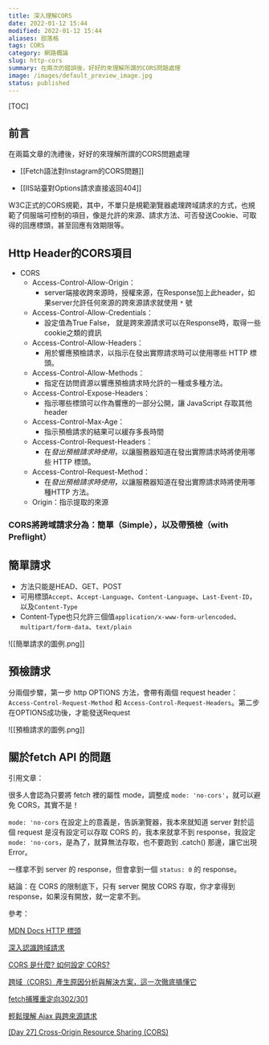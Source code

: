 ```yaml
---
title: 深入理解CORS
date: 2022-01-12 15:44
modified: 2022-01-12 15:44
aliases: 部落格 
tags: CORS
category: 網路概論
slug: http-cors
summary: 在兩次的錯誤後，好好的來理解所謂的CORS問題處理
image: /images/default_preview_image.jpg
status: published
---
```


[TOC]

## 前言

在兩篇文章的洗禮後，好好的來理解所謂的CORS問題處理

- [[Fetch語法對Instagram的CORS問題]]

- [[IIS站臺對Options請求直接返回404]]


W3C正式的CORS規範，其中，不單只是規範瀏覽器處理跨域請求的方式，也規範了伺服端可控制的項目，像是允許的來源、請求方法、可否發送Cookie、可取得的回應標頭，甚至回應有效期限等。

## Http Header的CORS項目
-   CORS
    -   Access-Control-Allow-Origin：
	    - server端接收跨來源時，授權來源，在Response加上此header，如果server允許任何來源的跨來源請求就使用  `*` 號
    -   Access-Control-Allow-Credentials：
	    - 設定值為True  False， 就是跨來源請求可以在Response時，取得一些cookie之類的資訊
    -   Access-Control-Allow-Headers：
	    - 用於響應預檢請求，以指示在發出實際請求時可以使用哪些 HTTP 標頭。
    -   Access-Control-Allow-Methods：
	    - 指定在訪問資源以響應預檢請求時允許的一種或多種方法。
    -   Access-Control-Expose-Headers：
	    - 指示哪些標頭可以作為響應的一部分公開，讓 JavaScript 存取其他 header
    -   Access-Control-Max-Age：
	    - 指示預檢請求的結果可以緩存多長時間
    -   Access-Control-Request-Headers：
	    - 在*發出預檢請求時使用*，以讓服務器知道在發出實際請求時將使用哪些 HTTP 標頭。
    -   Access-Control-Request-Method：
	    - 在*發出預檢請求時使用*，以讓服務器知道在發出實際請求時將使用哪種HTTP 方法。
    -   Origin：指示提取的來源


### CORS將跨域請求分為：簡單（Simple），以及帶預檢（with Preflight）

## 簡單請求

- 方法只能是HEAD、GET、POST
- 可用標頭`Accept`、`Accept-Language`、`Content-Language`、`Last-Event-ID`，以及`Content-Type`
- Content-Type也只允許三個值`application/x-www-form-urlencoded`、`multipart/form-data`、`text/plain`

![[簡單請求的圖例.png]]


## 預檢請求

分兩個步驟，第一步 http OPTIONS 方法，會帶有兩個 request header：`Access-Control-Request-Method` 和 `Access-Control-Request-Headers`。第二步在OPTIONS成功後，才能發送Request


![[預檢請求的圖例.png]]





## 關於fetch API 的問題

引用文章：

很多人會認為只要將 fetch 裡的屬性 mode，調整成 `mode: 'no-cors'`，就可以避免 CORS，其實不是！

`mode: 'no-cors` 在設定上的意義是，告訴瀏覽器，我本來就知道 server 對於這個 request 是沒有設定可以存取 CORS 的，我本來就拿不到 response，我設定`mode: 'no-cors`，是為了，就算無法存取，也不要跑到 .catch() 那邊，讓它出現 Error。

一樣拿不到 server 的 response，但會拿到一個 `status: 0` 的 response。

結論：在 CORS 的限制底下，只有 server 開放 CORS 存取，你才拿得到 response，如果沒有開放，就一定拿不到。



參考：

[MDN Docs HTTP 標頭](https://developer.mozilla.org/zh-TW/docs/Web/HTTP/Headers)

[深入認識跨域請求](https://www.ithome.com.tw/voice/129558)

[CORS 是什麼? 如何設定 CORS?](https://shubo.io/what-is-cors/)

[跨域（CORS）產生原因分析與解決方案，這一次徹底搞懂它](https://sa123.cc/mbz87ag1594xka2ohlgj.html)

[fetch捕獲重定向302/301](https://codertw.com/%E7%A8%8B%E5%BC%8F%E8%AA%9E%E8%A8%80/750548/)

[輕鬆理解 Ajax 與跨來源請求](https://blog.techbridge.cc/2017/05/20/api-ajax-cors-and-jsonp/)

[[Day 27] Cross-Origin Resource Sharing (CORS)](https://ithelp.ithome.com.tw/articles/10251693?sc=hot)